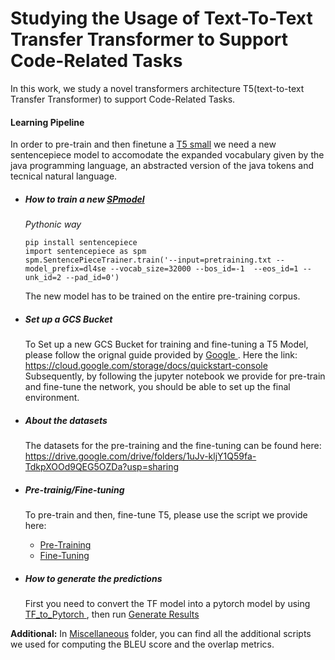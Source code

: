 # Studying the Usage of Text-To-Text Transfer Transformer to Support Code-Related Tasks

In this work, we study a novel transformers architecture T5(text-to-text Transfer Transformer) to support Code-Related Tasks.

#### Learning Pipeline

In order to pre-train and then finetune a [T5 small](https://github.com/google-research/text-to-text-transfer-transformer) we need a new sentencepiece model to accomodate the expanded vocabulary given by the java programming language, an abstracted version of the java tokens and tecnical natural language.

*  ##### How to train a new <a href='https://github.com/google/sentencepiece/blob/master/python/README.md'>SPmodel</a>

    *Pythonic way*

    ```
    pip install sentencepiece
    import sentencepiece as spm
    spm.SentencePieceTrainer.train('--input=pretraining.txt --model_prefix=dl4se --vocab_size=32000 --bos_id=-1  --eos_id=1 --unk_id=2 --pad_id=0') 
    ```
    The new model has to be trained on the entire pre-training corpus.

* ##### Set up a GCS Bucket
    To Set up a new GCS Bucket for training and fine-tuning a T5 Model, please follow the orignal guide provided by <a href='https://www.google.com'> Google </a>. 
    Here the link: https://cloud.google.com/storage/docs/quickstart-console
    Subsequently, by following the jupyter notebook we provide for pre-train and fine-tune the network, you should be able to set up the final environment.

* ##### About the datasets

    The datasets for the pre-training and the fine-tuning can be found here: https://drive.google.com/drive/folders/1uJv-kljY1Q59fa-TdkpXOOd9QEG5OZDa?usp=sharing


* ##### Pre-trainig/Fine-tuning 
  
    To pre-train and then, fine-tune T5, please use the script we provide here:
    - <a href ='https://github.com/dl4se/DL4SE_2020/blob/master/Code/fine-tuning.ipynb'>Pre-Training</a> 
    -  <a href ='https://github.com/dl4se/DL4SE_2020/blob/master/Code/pre-training.ipynb'>Fine-Tuning</a> 

* ##### How to generate the predictions

    First you need to convert the TF model into a pytorch model by using <a href='https://github.com/dl4se/DL4SE_2020/blob/master/Code/run-on-test-set/tf_2_pytorch_T5.py'> TF_to_Pytorch </a>, then run <a href='https://github.com/dl4se/DL4SE_2020/blob/master/Code/run-on-test-set/generate_results.ipynb'> Generate Results </a>



**Additional:** In <a href='https://github.com/dl4se/DL4SE_2020/tree/master/Code/Miscellaneous'>Miscellaneous</a> folder, you can find all the additional scripts we used for computing the BLEU score and the overlap metrics.
